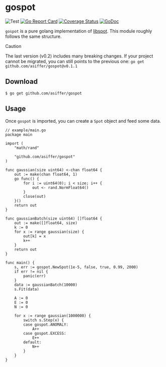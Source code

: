 # gospot

![Test](https://github.com/asiffer/gospot/workflows/Test/badge.svg)
[![Go Report Card](https://goreportcard.com/badge/github.com/asiffer/gospot)](https://goreportcard.com/report/github.com/asiffer/gospot)
[![Coverage Status](https://codecov.io/github/asiffer/gospot/coverage.svg?branch=master)](https://codecov.io/github/asiffer/gospot?branch=master)
[![GoDoc](https://godoc.org/github.com/asiffer/gospot?status.svg)](https://godoc.org/github.com/asiffer/gospot)

`gospot` is a pure golang implementation of [libspot](https://asiffer.github.io/libspot/).
This module roughly follows the same structure.

> [!CAUTION]
> The last version (v0.2) includes many breaking changes. If your project cannot be migrated, you can still points to
> the previous one: `go get github.com/asiffer/gospot@v0.1.1`

## Download

```shell
$ go get github.com/asiffer/gospot
```

## Usage

Once `gospot` is imported, you can create a `Spot` object and feed some data.

```golang
// example/main.go
package main

import (
	"math/rand"

	"github.com/asiffer/gospot"
)

func gaussian(size uint64) <-chan float64 {
	out := make(chan float64, 1)
	go func() {
		for i := uint64(0); i < size; i++ {
			out <- rand.NormFloat64()
		}
		close(out)
	}()
	return out
}

func gaussianBatch(size uint64) []float64 {
	out := make([]float64, size)
	k := 0
	for x := range gaussian(size) {
		out[k] = x
		k++
	}
	return out
}

func main() {
	s, err := gospot.NewSpot(1e-5, false, true, 0.99, 2000)
	if err != nil {
		panic(err)
	}
	data := gaussianBatch(10000)
	s.Fit(data)

	A := 0
	E := 0
	N := 0

	for x := range gaussian(1000000) {
		switch s.Step(x) {
		case gospot.ANOMALY:
			A++
		case gospot.EXCESS:
			E++
		default:
			N++
		}
	}
}
```
